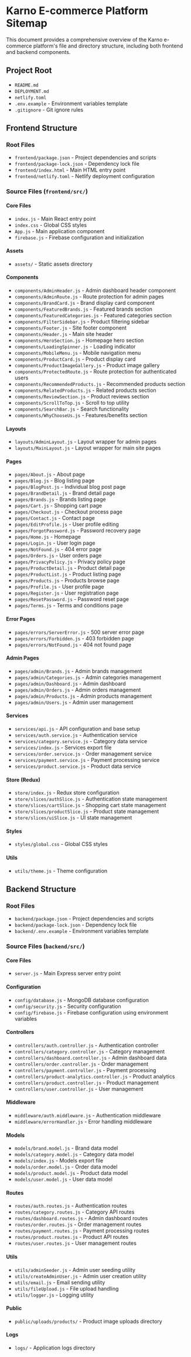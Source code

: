 # Karno E-commerce Platform Sitemap

This document provides a comprehensive overview of the Karno e-commerce platform's file and directory structure, including both frontend and backend components.

## Project Root
- `README.md`
- `DEPLOYMENT.md`
- `netlify.toml`
- `.env.example` - Environment variables template
- `.gitignore` - Git ignore rules

## Frontend Structure

### Root Files
- `frontend/package.json` - Project dependencies and scripts
- `frontend/package-lock.json` - Dependency lock file
- `frontend/index.html` - Main HTML entry point
- `frontend/netlify.toml` - Netlify deployment configuration

### Source Files (`frontend/src/`)

#### Core Files
- `index.js` - Main React entry point
- `index.css` - Global CSS styles
- `App.js` - Main application component
- `firebase.js` - Firebase configuration and initialization

#### Assets
- `assets/` - Static assets directory

#### Components
- `components/AdminHeader.js` - Admin dashboard header component
- `components/AdminRoute.js` - Route protection for admin pages
- `components/BrandCard.js` - Brand display card component
- `components/FeaturedBrands.js` - Featured brands section
- `components/FeaturedCategories.js` - Featured categories section
- `components/FilterSidebar.js` - Product filtering sidebar
- `components/Footer.js` - Site footer component
- `components/Header.js` - Main site header
- `components/HeroSection.js` - Homepage hero section
- `components/LoadingSpinner.js` - Loading indicator
- `components/MobileMenu.js` - Mobile navigation menu
- `components/ProductCard.js` - Product display card
- `components/ProductImageGallery.js` - Product image gallery
- `components/ProtectedRoute.js` - Route protection for authenticated users
- `components/RecommendedProducts.js` - Recommended products section
- `components/RelatedProducts.js` - Related products section
- `components/ReviewSection.js` - Product reviews section
- `components/ScrollToTop.js` - Scroll to top utility
- `components/SearchBar.js` - Search functionality
- `components/WhyChooseUs.js` - Features/benefits section

#### Layouts
- `layouts/AdminLayout.js` - Layout wrapper for admin pages
- `layouts/MainLayout.js` - Layout wrapper for main site pages

#### Pages
- `pages/About.js` - About page
- `pages/Blog.js` - Blog listing page
- `pages/BlogPost.js` - Individual blog post page
- `pages/BrandDetail.js` - Brand detail page
- `pages/Brands.js` - Brands listing page
- `pages/Cart.js` - Shopping cart page
- `pages/Checkout.js` - Checkout process page
- `pages/Contact.js` - Contact page
- `pages/EditProfile.js` - User profile editing
- `pages/ForgotPassword.js` - Password recovery page
- `pages/Home.js` - Homepage
- `pages/Login.js` - User login page
- `pages/NotFound.js` - 404 error page
- `pages/Orders.js` - User orders page
- `pages/PrivacyPolicy.js` - Privacy policy page
- `pages/ProductDetail.js` - Product detail page
- `pages/ProductList.js` - Product listing page
- `pages/Products.js` - Products browse page
- `pages/Profile.js` - User profile page
- `pages/Register.js` - User registration page
- `pages/ResetPassword.js` - Password reset page
- `pages/Terms.js` - Terms and conditions page

#### Error Pages
- `pages/errors/ServerError.js` - 500 server error page
- `pages/errors/Forbidden.js` - 403 forbidden page
- `pages/errors/NotFound.js` - 404 not found page

#### Admin Pages
- `pages/admin/Brands.js` - Admin brands management
- `pages/admin/Categories.js` - Admin categories management
- `pages/admin/Dashboard.js` - Admin dashboard
- `pages/admin/Orders.js` - Admin orders management
- `pages/admin/Products.js` - Admin products management
- `pages/admin/Users.js` - Admin user management

#### Services
- `services/api.js` - API configuration and base setup
- `services/auth.service.js` - Authentication service
- `services/category.service.js` - Category data service
- `services/index.js` - Services export file
- `services/order.service.js` - Order management service
- `services/payment.service.js` - Payment processing service
- `services/product.service.js` - Product data service

#### Store (Redux)
- `store/index.js` - Redux store configuration
- `store/slices/authSlice.js` - Authentication state management
- `store/slices/cartSlice.js` - Shopping cart state management
- `store/slices/productSlice.js` - Product state management
- `store/slices/uiSlice.js` - UI state management

#### Styles
- `styles/global.css` - Global CSS styles

#### Utils
- `utils/theme.js` - Theme configuration

## Backend Structure

### Root Files
- `backend/package.json` - Project dependencies and scripts
- `backend/package-lock.json` - Dependency lock file
- `backend/.env.example` - Environment variables template

### Source Files (`backend/src/`)

#### Core Files
- `server.js` - Main Express server entry point

#### Configuration
- `config/database.js` - MongoDB database configuration
- `config/security.js` - Security configuration
- `config/firebase.js` - Firebase configuration using environment variables

#### Controllers
- `controllers/auth.controller.js` - Authentication controller
- `controllers/category.controller.js` - Category management
- `controllers/dashboard.controller.js` - Admin dashboard data
- `controllers/order.controller.js` - Order management
- `controllers/payment.controller.js` - Payment processing
- `controllers/product-analytics.controller.js` - Product analytics
- `controllers/product.controller.js` - Product management
- `controllers/user.controller.js` - User management

#### Middleware
- `middleware/auth.middleware.js` - Authentication middleware
- `middleware/errorHandler.js` - Error handling middleware

#### Models
- `models/brand.model.js` - Brand data model
- `models/category.model.js` - Category data model
- `models/index.js` - Models export file
- `models/order.model.js` - Order data model
- `models/product.model.js` - Product data model
- `models/user.model.js` - User data model

#### Routes
- `routes/auth.routes.js` - Authentication routes
- `routes/category.routes.js` - Category API routes
- `routes/dashboard.routes.js` - Admin dashboard routes
- `routes/order.routes.js` - Order management routes
- `routes/payment.routes.js` - Payment processing routes
- `routes/product.routes.js` - Product API routes
- `routes/user.routes.js` - User management routes

#### Utils
- `utils/adminSeeder.js` - Admin user seeding utility
- `utils/createAdminUser.js` - Admin user creation utility
- `utils/email.js` - Email sending utility
- `utils/fileUpload.js` - File upload handling
- `utils/logger.js` - Logging utility

#### Public
- `public/uploads/products/` - Product image uploads directory

#### Logs
- `logs/` - Application logs directory
